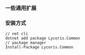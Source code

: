 ### 一些通用扩展

### 安装方式

```shell
// net cli
dotnet add package Lycoris.Common
// package manager
Install-Package Lycoris.Common
```





